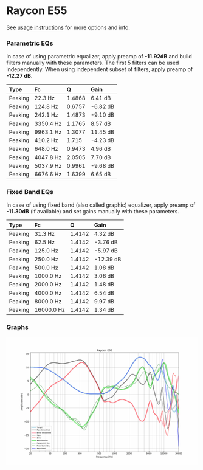 # Raycon E55
See [usage instructions](https://github.com/jaakkopasanen/AutoEq#usage) for more options and info.

### Parametric EQs
In case of using parametric equalizer, apply preamp of **-11.92dB** and build filters manually
with these parameters. The first 5 filters can be used independently.
When using independent subset of filters, apply preamp of **-12.27 dB**.

| Type    | Fc        |      Q | Gain     |
|:--------|:----------|:-------|:---------|
| Peaking | 22.3 Hz   | 1.4868 | 6.41 dB  |
| Peaking | 124.8 Hz  | 0.6757 | -6.82 dB |
| Peaking | 242.1 Hz  | 1.4873 | -9.10 dB |
| Peaking | 3350.4 Hz | 1.1765 | 8.57 dB  |
| Peaking | 9963.1 Hz | 1.3077 | 11.45 dB |
| Peaking | 410.2 Hz  | 1.715  | -4.23 dB |
| Peaking | 648.0 Hz  | 0.9473 | 4.96 dB  |
| Peaking | 4047.8 Hz | 2.0505 | 7.70 dB  |
| Peaking | 5037.9 Hz | 0.9961 | -9.68 dB |
| Peaking | 6676.6 Hz | 1.6399 | 6.65 dB  |

### Fixed Band EQs
In case of using fixed band (also called graphic) equalizer, apply preamp of **-11.30dB**
(if available) and set gains manually with these parameters.

| Type    | Fc         |      Q | Gain      |
|:--------|:-----------|:-------|:----------|
| Peaking | 31.3 Hz    | 1.4142 | 4.32 dB   |
| Peaking | 62.5 Hz    | 1.4142 | -3.76 dB  |
| Peaking | 125.0 Hz   | 1.4142 | -5.97 dB  |
| Peaking | 250.0 Hz   | 1.4142 | -12.39 dB |
| Peaking | 500.0 Hz   | 1.4142 | 1.08 dB   |
| Peaking | 1000.0 Hz  | 1.4142 | 3.06 dB   |
| Peaking | 2000.0 Hz  | 1.4142 | 1.48 dB   |
| Peaking | 4000.0 Hz  | 1.4142 | 6.54 dB   |
| Peaking | 8000.0 Hz  | 1.4142 | 9.97 dB   |
| Peaking | 16000.0 Hz | 1.4142 | 1.34 dB   |

### Graphs
![](./Raycon%20E55.png)